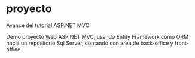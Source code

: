 # proyecto
Avance del tutorial ASP.NET MVC

Demo proyecto Web ASP.NET MVC, usando Entity Framework como ORM 
hacia un repositorio Sql Server, contando con area de back-office y front-office

